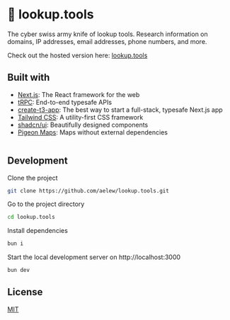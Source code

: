 # 🔎 lookup.tools

The cyber swiss army knife of lookup tools. Research information on domains, IP addresses, email addresses, phone numbers, and more.

Check out the hosted version here: [lookup.tools](https://lookup.tools)

## Built with

- [Next.js](https://nextjs.org): The React framework for the web
- [tRPC](https://trpc.io): End-to-end typesafe APIs
- [create-t3-app](https://create.t3.gg): The best way to start a full-stack, typesafe Next.js app
- [Tailwind CSS](https://tailwindcss.com): A utility-first CSS framework
- [shadcn/ui](https://ui.shadcn.com): Beautifully designed components
- [Pigeon Maps](https://pigeon-maps.js.org): Maps without external dependencies

<a href="https://spaceship.sjv.io/c/5212322/1825519/21274" target="_blank" id="1825519"><img src="https://a.impactradius-go.com/display-ad/21274-1825519" border="0" alt="" style="flex-shrink:0;" /></a><img height="0" width="0" src="https://imp.pxf.io/i/5212322/1825519/21274" style="position:absolute;visibility:hidden;" border="0" />

## Development

Clone the project

```bash
git clone https://github.com/aelew/lookup.tools.git
```

Go to the project directory

```sh
cd lookup.tools
```

Install dependencies

```bash
bun i
```

Start the local development server on http://localhost:3000

```bash
bun dev
```

## License

[MIT](https://choosealicense.com/licenses/mit)
